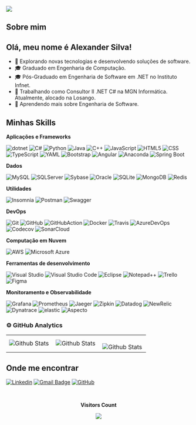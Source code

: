 ![](https://komarev.com/ghpvc/?username=alexandervsilva&color=006bed)
## Sobre mim

## Olá, meu nome é Alexander Silva!

- 🤔 Explorando novas tecnologias e desenvolvendo soluções de software.
- 🎓 Graduado em Engenharia de Computação.
- 🎓 Pós-Graduado em Engenharia de Software em .NET no Instituto Infnet.
- 💼 Trabalhando como Consultor II .NET C# na MGN Informática. Atualmente, alocado na Losango.
- 🌱 Aprendendo mais sobre Engenharia de Software.

## Minhas Skills

**Aplicações e Frameworks**

![dotnet](https://img.shields.io/badge/-dotnet-333333?style=flat&logo=dotnet)
![C#](https://custom-icon-badges.demolab.com/badge/C%23-%23239120.svg?logo=cshrp&logoColor=white)
![Python](https://img.shields.io/badge/-Python-333333?style=flat&logo=Python)
![Java](https://img.shields.io/badge/Java-%23ED8B00.svg?logo=openjdk&logoColor=white)
![C++](https://img.shields.io/badge/-C++-333333?style=flat&logo=C%2B%2B&logoColor=00599C)
![JavaScript](https://img.shields.io/badge/-JavaScript-333333?style=flat&logo=javascript)
![HTML5](https://img.shields.io/badge/-HTML5-333333?style=flat&logo=HTML5)
![CSS](https://img.shields.io/badge/-CSS-333333?style=flat&logo=CSS3&logoColor=1572B6)
![TypeScript](https://img.shields.io/badge/TypeScript-3178C6?logo=typescript&logoColor=fff)
![YAML](https://img.shields.io/badge/YAML-CB171E?logo=yaml&logoColor=fff)
![Bootstrap](https://img.shields.io/badge/-Bootstrap-333333?style=flat&logo=Bootstrap&logoColor=1572B6)
![Angular](https://img.shields.io/badge/-Angular-333333?style=flat&logo=Angular)
![Anaconda](https://img.shields.io/badge/Anaconda-44A833?logo=anaconda&logoColor=fff)
![Spring Boot](https://img.shields.io/badge/Spring%20Boot-6DB33F?logo=springboot&logoColor=fff)

**Dados**

![MySQL](https://img.shields.io/badge/-MySQL-333333?style=flat&logo=mysql)
![SQLServer](https://img.shields.io/badge/-SQLServer-333333?style=flat&logo=sqlserver)
![Sybase](https://img.shields.io/badge/-Sybase-333333?style=flat&logo=Sybase)
![Oracle](https://img.shields.io/badge/-Oracle-333333?style=flat&logo=Oracle)
![SQLite](https://img.shields.io/badge/-SQLite-333333?style=flat&logo=SQLite)
![MongoDB](https://img.shields.io/badge/-MongoDB-333333?style=flat&logo=MongoDB)
![Redis](https://img.shields.io/badge/-Redis-333333?style=flat&logo=Redis)

**Utilidades**

![Insomnia](https://img.shields.io/badge/-Insomnia-333333?style=flat&logo=insomnia)
![Postman](https://img.shields.io/badge/-Postman-333333?style=flat&logo=postman)
![Swagger](https://img.shields.io/badge/-Swagger-85EA2D?style=flat&logo=swagger&logoColor=white)

**DevOps**

![Git](https://img.shields.io/badge/-Git-333333?style=flat&logo=git)
![GitHub](https://img.shields.io/badge/-GitHub-333333?style=flat&logo=github)
![GitHubAction](https://img.shields.io/badge/-Github_Actions-333333?style=flat-square&logo=github-actions&logoColor=white)
![Docker](https://img.shields.io/badge/-Docker-333333?style=flat&logo=docker)
![Travis](https://img.shields.io/badge/-Travis-333333?style=flat&logo=travis)
![AzureDevOps](https://img.shields.io/badge/-Azure_DevOps-333333?style=flat&logo=azure-devops)
![Codecov](https://img.shields.io/badge/Codecov-F01F7A?logo=codecov&logoColor=fff)
![SonarCloud](https://img.shields.io/badge/SonarCloud-F3702A?logo=sonarcloud&logoColor=fff)

**Computação em Nuvem**

![AWS](https://img.shields.io/badge/AWS-%23FF9900.svg?logo=amazon-web-services&logoColor=white)
![Microsoft Azure](https://custom-icon-badges.demolab.com/badge/Microsoft%20Azure-0089D6?logo=msazure&logoColor=white)

**Ferramentas de desenvolvimento**

![Visual Studio](https://custom-icon-badges.demolab.com/badge/Visual%20Studio-5C2D91.svg?&logo=visual-studio&logoColor=white)
![Visual Studio Code](https://custom-icon-badges.demolab.com/badge/Visual%20Studio%20Code-0078d7.svg?logo=vsc&logoColor=white)
![Eclipse](https://img.shields.io/badge/-Eclipse-333333?style=flat&logo=eclipse-ide&logoColor=2C2255)
![Notepad++](https://img.shields.io/badge/Notepad++-90E59A.svg?&logo=notepad%2b%2b&logoColor=black)
![Trello](https://img.shields.io/badge/-Trello-333333?style=flat&logo=trello&logoColor=007ACC)
![Figma](https://img.shields.io/badge/-Figma-333333?style=flat&logo=figma&logoColor=007ACC)

**Monitoramento e Observabilidade**

![Grafana](https://img.shields.io/badge/-Grafana-333333?style=flat&logo=Grafana)
![Prometheus](https://img.shields.io/badge/-Prometheus-333333?style=flat&logo=Prometheus)
![Jaeger](https://img.shields.io/badge/-Jaeger-333333?style=flat&logo=Jaeger)
![Zipkin](https://img.shields.io/badge/-Zipkin-333333?style=flat&logo=Zipkin)
![Datadog](https://img.shields.io/badge/-Datadog-333333?style=flat&logo=Datadog)
![NewRelic](https://img.shields.io/badge/-NewRelic-333333?style=flat&logo=NewRelic)
![Dynatrace](https://img.shields.io/badge/-Dynatrace-333333?style=flat&logo=Dynatrace)
![elastic](https://img.shields.io/badge/-Elastic-333333?style=flat&logo=elastic)
![Aspecto](https://img.shields.io/badge/-Aspecto-333333?style=flat&logo=Aspecto)

<!--<a href="https://github.com/alexandervsilva" title="Perfil do Alexander">
  <img height="180em" src="https://github-readme-stats.vercel.app/api?username=alexandervsilva&theme=dracula&show_icons=true" />
</a>-->

### ⚙️ GitHub Analytics

<table>
  <tr>
    <td>
      <img
        align="left"
        src="https://github-readme-stats.vercel.app/api?username=alexandervsilva&theme=dark&hide_border=false&include_all_commits=true&show_icons=true"
        alt="Github Stats"
      />
    </td>
    <td>
      <img 
        align="left"
        src="https://github-readme-stats.vercel.app/api/top-langs/?username=alexandervsilva&layout=compact&langs_count=7&theme=dark"
        alt="Github Stats"
      />
    </td>
    <td>
      <br />
      <img
        align="left"
        src="https://github-readme-streak-stats.herokuapp.com/?user=alexandervsilva&theme=dark&hide_border=false&show_icons=true"
        alt="Github Stats"
      />
    </td>
  </tr>
</table>

## Onde me encontrar

[![Linkedin](https://img.shields.io/badge/-Alexander.Silva-blue?style=flat-square&logo=Linkedin&logoColor=white&link=www.linkedin.com/in/alexander-silva-sfcᵀᴹ-mcp-3b6a55143)](www.linkedin.com/in/alexander-silva-sfcᵀᴹ-mcp-3b6a55143)
[![Gmail Badge](https://img.shields.io/badge/-dev.asilva.rj@gmail.com-006bed?style=flat-square&logo=Gmail&logoColor=white&link=mailto:dev.asilva.rj@gmail.com)](mailto:dev.asilva.rj@gmail.com)
[![GitHub](https://img.shields.io/github/followers/alexandervsilva?label=follow&style=social)](https://github.com/alexandervsilva)

<div align="center">
<br><p align="centre"><b>Visitors Count</b></p>  
<p align="center"><img align="center" src="https://profile-counter.glitch.me/{alexandervsilva}/count.svg" /></p> 
<br></div>
